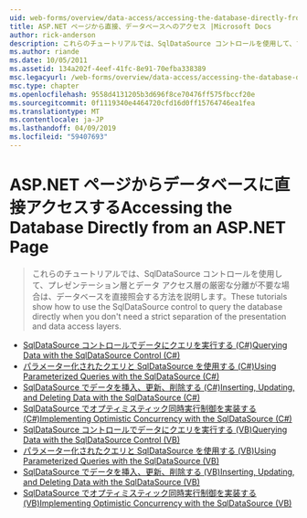 ```yaml
---
uid: web-forms/overview/data-access/accessing-the-database-directly-from-an-aspnet-page/index
title: ASP.NET ページから直接、データベースへのアクセス |Microsoft Docs
author: rick-anderson
description: これらのチュートリアルでは、SqlDataSource コントロールを使用して、プレゼンテーションとデータを厳密に分離が不要な場合は、データベースを直接照会する方法を説明しています.
ms.author: riande
ms.date: 10/05/2011
ms.assetid: 134a202f-4eef-41fc-8e91-70efba338389
msc.legacyurl: /web-forms/overview/data-access/accessing-the-database-directly-from-an-aspnet-page
msc.type: chapter
ms.openlocfilehash: 9558d4131205b3d696f8ce70476ff575fbccf20e
ms.sourcegitcommit: 0f1119340e4464720cfd16d0ff15764746ea1fea
ms.translationtype: MT
ms.contentlocale: ja-JP
ms.lasthandoff: 04/09/2019
ms.locfileid: "59407693"
---
```

# <a name="accessing-the-database-directly-from-an-aspnet-page"></a><span data-ttu-id="eb7e9-103">ASP.NET ページからデータベースに直接アクセスする</span><span class="sxs-lookup"><span data-stu-id="eb7e9-103">Accessing the Database Directly from an ASP.NET Page</span></span>

> <span data-ttu-id="eb7e9-104">これらのチュートリアルでは、SqlDataSource コントロールを使用して、プレゼンテーション層とデータ アクセス層の厳密な分離が不要な場合は、データベースを直接照会する方法を説明します。</span><span class="sxs-lookup"><span data-stu-id="eb7e9-104">These tutorials show how to use the SqlDataSource control to query the database directly when you don't need a strict separation of the presentation and data access layers.</span></span>


- [<span data-ttu-id="eb7e9-105">SqlDataSource コントロールでデータにクエリを実行する (C#)</span><span class="sxs-lookup"><span data-stu-id="eb7e9-105">Querying Data with the SqlDataSource Control (C#)</span></span>](querying-data-with-the-sqldatasource-control-cs.md)
- [<span data-ttu-id="eb7e9-106">パラメーター化されたクエリと SqlDataSource を使用する (C#)</span><span class="sxs-lookup"><span data-stu-id="eb7e9-106">Using Parameterized Queries with the SqlDataSource (C#)</span></span>](using-parameterized-queries-with-the-sqldatasource-cs.md)
- [<span data-ttu-id="eb7e9-107">SqlDataSource でデータを挿入、更新、削除する (C#)</span><span class="sxs-lookup"><span data-stu-id="eb7e9-107">Inserting, Updating, and Deleting Data with the SqlDataSource (C#)</span></span>](inserting-updating-and-deleting-data-with-the-sqldatasource-cs.md)
- [<span data-ttu-id="eb7e9-108">SqlDataSource でオプティミスティック同時実行制御を実装する (C#)</span><span class="sxs-lookup"><span data-stu-id="eb7e9-108">Implementing Optimistic Concurrency with the SqlDataSource (C#)</span></span>](implementing-optimistic-concurrency-with-the-sqldatasource-cs.md)
- [<span data-ttu-id="eb7e9-109">SqlDataSource コントロールでデータにクエリを実行する (VB)</span><span class="sxs-lookup"><span data-stu-id="eb7e9-109">Querying Data with the SqlDataSource Control (VB)</span></span>](querying-data-with-the-sqldatasource-control-vb.md)
- [<span data-ttu-id="eb7e9-110">パラメーター化されたクエリと SqlDataSource を使用する (VB)</span><span class="sxs-lookup"><span data-stu-id="eb7e9-110">Using Parameterized Queries with the SqlDataSource (VB)</span></span>](using-parameterized-queries-with-the-sqldatasource-vb.md)
- [<span data-ttu-id="eb7e9-111">SqlDataSource でデータを挿入、更新、削除する (VB)</span><span class="sxs-lookup"><span data-stu-id="eb7e9-111">Inserting, Updating, and Deleting Data with the SqlDataSource (VB)</span></span>](inserting-updating-and-deleting-data-with-the-sqldatasource-vb.md)
- [<span data-ttu-id="eb7e9-112">SqlDataSource でオプティミスティック同時実行制御を実装する (VB)</span><span class="sxs-lookup"><span data-stu-id="eb7e9-112">Implementing Optimistic Concurrency with the SqlDataSource (VB)</span></span>](implementing-optimistic-concurrency-with-the-sqldatasource-vb.md)
